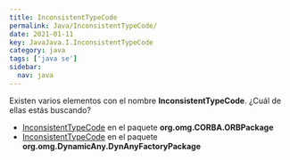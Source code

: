 ```yaml
---
title: InconsistentTypeCode
permalink: Java/InconsistentTypeCode/
date: 2021-01-11
key: JavaJava.I.InconsistentTypeCode
category: java
tags: ['java se']
sidebar: 
  nav: java
---
```


Existen varios elementos con el nombre **InconsistentTypeCode**. ¿Cuál de ellas estás buscando?
<ul>
<li><a href="/Java/InconsistentTypeCode-org-omg-CORBA-ORBPackage/">InconsistentTypeCode</a> en el paquete <strong>org.omg.CORBA.ORBPackage</strong></li>
<li><a href="/Java/InconsistentTypeCode-org-omg-DynamicAny-DynAnyFactoryPackage/">InconsistentTypeCode</a> en el paquete <strong>org.omg.DynamicAny.DynAnyFactoryPackage</strong></li>
<ul>
